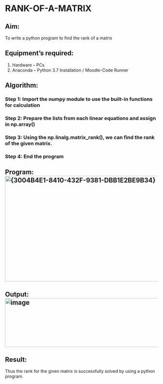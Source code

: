 # RANK-OF-A-MATRIX
## Aim:
To write a python program to find the rank of a matrix
## Equipment’s required:
1. 	Hardware – PCs
2. 	Anaconda – Python 3.7 Installation / Moodle-Code Runner
## Algorithm:
### Step 1: Import the numpy module to use the built-in functions for calculation
### Step 2: Prepare the lists from each linear equations and assign in np.array()
### Step 3: Using the np.linalg.matrix_rank(), we can find the rank of the given matrix.
### Step 4: End the program
## Program:<img width="731" height="348" alt="{3004B4E1-8410-432F-9381-DBB1E2BE9B34}" src="https://github.com/user-attachments/assets/cb783502-506b-4153-b56f-82213ff4fc3d" />

## Output:<img width="941" height="161" alt="image" src="https://github.com/user-attachments/assets/7d8fde76-cd05-41c4-b1d5-5748ac9a4c82" />

## Result:
Thus the rank for the given matrix is successfully solved by  using a python program.

